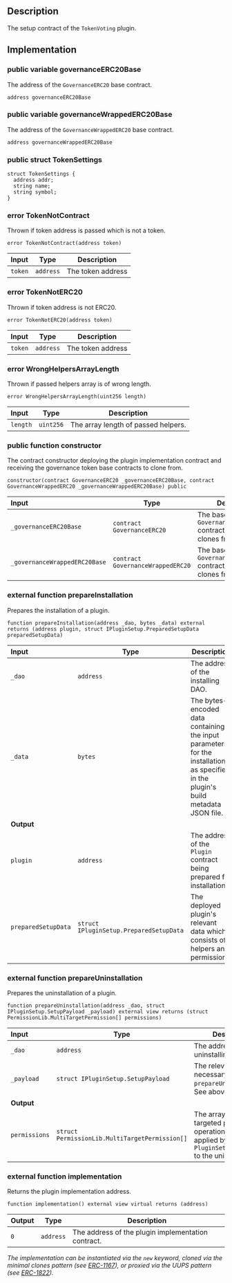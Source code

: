 
## Description

The setup contract of the `TokenVoting` plugin.

## Implementation

### public variable governanceERC20Base

The address of the `GovernanceERC20` base contract.

```solidity
address governanceERC20Base 
```

### public variable governanceWrappedERC20Base

The address of the `GovernanceWrappedERC20` base contract.

```solidity
address governanceWrappedERC20Base 
```

### public struct TokenSettings

```solidity
struct TokenSettings {
  address addr;
  string name;
  string symbol;
}
```
###  error TokenNotContract

Thrown if token address is passed which is not a token.

```solidity
error TokenNotContract(address token) 
```

| Input | Type | Description |
|:----- | ---- | ----------- |
| `token` | `address` | The token address |

###  error TokenNotERC20

Thrown if token address is not ERC20.

```solidity
error TokenNotERC20(address token) 
```

| Input | Type | Description |
|:----- | ---- | ----------- |
| `token` | `address` | The token address |

###  error WrongHelpersArrayLength

Thrown if passed helpers array is of wrong length.

```solidity
error WrongHelpersArrayLength(uint256 length) 
```

| Input | Type | Description |
|:----- | ---- | ----------- |
| `length` | `uint256` | The array length of passed helpers. |

### public function constructor

The contract constructor deploying the plugin implementation contract and receiving the governance token base contracts to clone from.

```solidity
constructor(contract GovernanceERC20 _governanceERC20Base, contract GovernanceWrappedERC20 _governanceWrappedERC20Base) public 
```

| Input | Type | Description |
|:----- | ---- | ----------- |
| `_governanceERC20Base` | `contract GovernanceERC20` | The base `GovernanceERC20` contract to create clones from. |
| `_governanceWrappedERC20Base` | `contract GovernanceWrappedERC20` | The base `GovernanceWrappedERC20` contract to create clones from. |

### external function prepareInstallation

Prepares the installation of a plugin.

```solidity
function prepareInstallation(address _dao, bytes _data) external returns (address plugin, struct IPluginSetup.PreparedSetupData preparedSetupData) 
```

| Input | Type | Description |
|:----- | ---- | ----------- |
| `_dao` | `address` | The address of the installing DAO. |
| `_data` | `bytes` | The bytes-encoded data containing the input parameters for the installation as specified in the plugin's build metadata JSON file. |
| **Output** | |
|  `plugin`  | `address` | The address of the `Plugin` contract being prepared for installation. |
|  `preparedSetupData`  | `struct IPluginSetup.PreparedSetupData` | The deployed plugin's relevant data which consists of helpers and permissions. |

### external function prepareUninstallation

Prepares the uninstallation of a plugin.

```solidity
function prepareUninstallation(address _dao, struct IPluginSetup.SetupPayload _payload) external view returns (struct PermissionLib.MultiTargetPermission[] permissions) 
```

| Input | Type | Description |
|:----- | ---- | ----------- |
| `_dao` | `address` | The address of the uninstalling DAO. |
| `_payload` | `struct IPluginSetup.SetupPayload` | The relevant data necessary for the `prepareUninstallation`. See above. |
| **Output** | |
|  `permissions`  | `struct PermissionLib.MultiTargetPermission[]` | The array of multi-targeted permission operations to be applied by the `PluginSetupProcessor` to the uninstalling DAO. |

### external function implementation

Returns the plugin implementation address.

```solidity
function implementation() external view virtual returns (address) 
```

| Output | Type | Description |
| ------ | ---- | ----------- |
|  `0`  | `address` | The address of the plugin implementation contract. |

*The implementation can be instantiated via the `new` keyword, cloned via the minimal clones pattern (see [ERC-1167](https://eips.ethereum.org/EIPS/eip-1167)), or proxied via the UUPS pattern (see [ERC-1822](https://eips.ethereum.org/EIPS/eip-1822)).*
<!--CONTRACT_END-->

